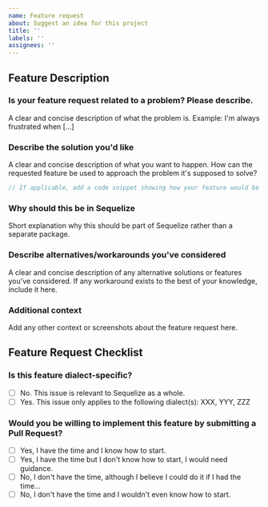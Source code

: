 ```yaml
---
name: Feature request
about: Suggest an idea for this project
title: ''
labels: ''
assignees: ''
---
```


<!--
If you don't follow the issue template, your issue may be closed.
Please note this is an issue tracker, not a support forum.
For general questions, please use StackOverflow or Slack.
-->

## Feature Description

### Is your feature request related to a problem? Please describe.

A clear and concise description of what the problem is. Example: I'm always frustrated when [...]

### Describe the solution you'd like

A clear and concise description of what you want to happen. How can the requested feature be used to approach the problem it's supposed to solve?

```js
// If applicable, add a code snippet showing how your feature would be used in a real use-case
```

### Why should this be in Sequelize

Short explanation why this should be part of Sequelize rather than a separate package.

### Describe alternatives/workarounds you've considered

A clear and concise description of any alternative solutions or features you've considered. If any workaround exists to the best of your knowledge, include it here.

### Additional context

Add any other context or screenshots about the feature request here.

## Feature Request Checklist

<!-- Please answer the questions below. If you don't, your issue may be closed. -->

### Is this feature dialect-specific?

- [ ] No. This issue is relevant to Sequelize as a whole.
- [ ] Yes. This issue only applies to the following dialect(s): XXX, YYY, ZZZ

### Would you be willing to implement this feature by submitting a Pull Request?

<!-- Remember that first contributors are welcome! -->

- [ ] Yes, I have the time and I know how to start.
- [ ] Yes, I have the time but I don't know how to start, I would need guidance.
- [ ] No, I don't have the time, although I believe I could do it if I had the time...
- [ ] No, I don't have the time and I wouldn't even know how to start.
